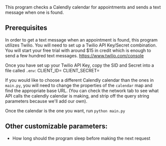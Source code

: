 This program checks a Calendly calendar for appointments and sends a text message when one is found.

## Prerequisites
In order to get a text message when an appointment is found, this program utilizes Twilio. You will need to
set up a Twilio API Key/Secret combination. You will start your free trial with around $15 in credit which is enough to send 
a few hundred text messages.
https://www.twilio.com/console

Once you have set up your Twilio API Key, copy the SID and Secret into a file called `.env`:
CLIENT_ID=<SID>
CLIENT_SECRET=<SECRET>

If you would like to choose a different Calendly calendar than the ones in `main.py`, you will need to change the properties of the `calendar` map and find the appropriate base URL. (You can check the network tab to see what API calls the calendly calendar is making, and strip off the query string parameters because we'll add our own). 

Once the calendar is the one you want, run
`python main.py`

## Other customizable parameters:
- How long should the program sleep before making the next request
